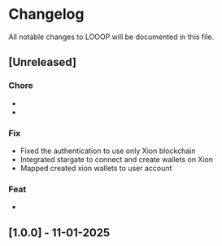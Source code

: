 # Changelog

All notable changes to LOOOP will be documented in this file.

## [Unreleased]

### Chore
- 
- 
### Fix
- Fixed the authentication to use only Xion blockchain
- Integrated stargate to connect and create wallets on Xion
- Mapped created xion wallets to user account


### Feat
-

## [1.0.0] - 11-01-2025


